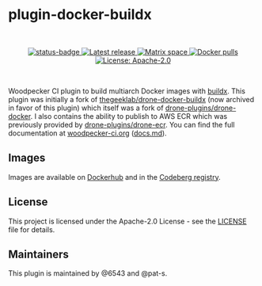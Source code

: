 # plugin-docker-buildx

<br/>
<p align="center">
<a href="https://ci.codeberg.org/repos/3265" target="_blank">
  <img src="https://ci.codeberg.org/api/badges/3265/status.svg" alt="status-badge" />
</a>
<a href="https://codeberg.org/woodpecker-plugins/docker-buildx/releases" title="Latest release">
  <img src="https://img.shields.io/gitea/v/release/woodpecker-plugins/docker-buildx?gitea_url=https%3A%2F%2Fcodeberg.org
" alt="Latest release">
</a>
  <a href="https://matrix.to/#/#woodpecker:matrix.org" title="Join the Matrix space at https://matrix.to/#/#woodpecker:matrix.org">
    <img src="https://img.shields.io/matrix/woodpecker:matrix.org?label=matrix" alt="Matrix space">
  </a>
  <a href="https://hub.docker.com/r/woodpeckerci/plugin-docker-buildx" title="Docker pulls">
    <img src="https://img.shields.io/docker/pulls/woodpeckerci/plugin-docker-buildx" alt="Docker pulls">
  </a>
  <a href="https://opensource.org/licenses/Apache-2.0" title="License: Apache-2.0">
    <img src="https://img.shields.io/badge/License-Apache%202.0-blue.svg" alt="License: Apache-2.0">
  </a>
</p>
<br/>

Woodpecker CI plugin to build multiarch Docker images with [buildx](https://duckduckgo.com/?q=docker+buildx&ia=web).
This plugin was initially a fork of [thegeeklab/drone-docker-buildx](https://github.com/thegeeklab/drone-docker-buildx/) (now archived in favor of this plugin) which itself was a fork of [drone-plugins/drone-docker](https://github.com/drone-plugins/drone-docker).
I also contains the ability to publish to AWS ECR which was previously provided by [drone-plugins/drone-ecr](https://github.com/drone-plugins/drone-docker/tree/master/cmd/drone-ecr).
You can find the full documentation at [woodpecker-ci.org](https://woodpecker-ci.org/plugins/Docker%20Buildx) ([docs.md](./docs.md)).

## Images

Images are available on [Dockerhub](https://hub.docker.com/r/woodpeckerci/plugin-docker-buildx) and in the [Codeberg registry](https://codeberg.org/woodpecker-plugins/-/packages/container/docker-buildx/latest).

## License

This project is licensed under the Apache-2.0 License - see the [LICENSE](https://codeberg.org/woodpecker-plugins/plugin-docker-buildx/src/branch/main/LICENSE) file for details.

## Maintainers

This plugin is maintained by @6543 and @pat-s.
